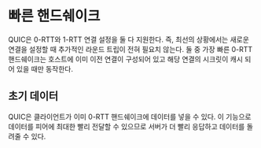 <!--
# Fast handshakes

QUIC offers both 0-RTT and 1-RTT connection setups, meaning that at best QUIC
needs no extra round-trips at all when setting up a new connection. The faster
of those two, the 0-RTT handshake, only works if there has been a previous
connection established to a host and a secret from that connection has been
cached.

## Early data

QUIC allows a client to include data already in the 0-RTT handshake. This
feature allows a client to deliver data to the peer as fast as it possibly
can, and that then of course allows the server to respond and send data back
even sooner.
-->

# 빠른 핸드쉐이크

QUIC은 0-RTT와 1-RTT 연결 설정을 둘 다 지원한다. 즉, 최선의 상황에서는 새로운 연결을 
설정할 때 추가적인 라운드 트립이 전혀 필요치 않는다. 둘 중 가장 빠른 0-RTT 핸드쉐이크는 
호스트에 이미 이전 연결이 구성되어 있고 해당 연결의 시크릿이 캐시 되어 있을 때만 동작한다.

## 초기 데이터

QUIC은 클라이언트가 이미 0-RTT 핸드쉐이크에 데이터를 넣을 수 있다. 이 기능으로
데이터를 피어에 최대한 빨리 전달할 수 있으므로 서버가 더 빨리 응답하고 데이터를 돌려줄 수 있다.
